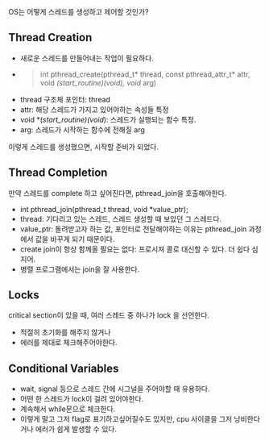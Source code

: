 OS는 어떻게 스레드를 생성하고 제어할 것인가? 

## Thread Creation
- 새로운 스레드를 만들어내는 작업이 필요하다. 
- > int pthread_create(pthread_t* thread, const pthread_attr_t* attr, void *(*start_routine)(void*), void* arg)
- thread 구조체 포인터: thread
- attr: 해당 스레드가 가지고 있어야하는 속성들 특정
- void *(*start_routine)(void*): 스레드가 실행되는 함수 특정. 
- arg: 스레드가 시작하는 함수에 전해질 arg

이렇게 스레드를 생성했으면, 시작할 준비가 되었다. 

## Thread Completion
만약 스레드를 complete 하고 싶어진다면, pthread_join을 호출해야한다. 
- int pthread_join(pthread_t thread, void *value_ptr);
- thread: 기다리고 있는 스레드, 스레드 생성할 때 보았던 그 스레드다. 
- value_ptr: 돌려받고자 하는 값, 포인터로 전달해야하는 이유는 pthread_join 과정에서 값을 바꾸게 되기 때문이다. 
- create join이 항상 함께올 필요는 없다: 프로시져 콜로 대신할 수 있다. 더 쉽다 심지어. 
- 병렬 프로그램에서는 join을 잘 사용한다. 

## Locks
critical section이 있을 때, 여러 스레드 중 하나가 lock 을 선언한다. 
- 적절히 초기화를 해주지 않거나 
- 에러를 제대로 체크해주어야한다. 

## Conditional Variables
- wait, signal 등으로 스레드 간에 시그널을 주어야할 때 유용하다. 
- 어떤 한 스레드가 lock이 걸려 있어야한다. 
- 계속해서 while문으로 체크한다. 
- 이렇게 말고 그저 flag로 표기하고싶어질수도 있지만, cpu 사이클을 그저 낭비한다거나 에러가 쉽게 발생할 수 있다. 

 